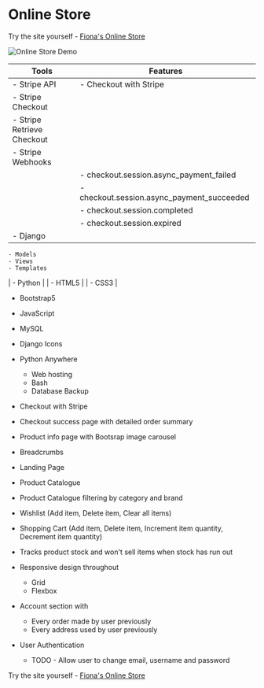 # Online Store

Try the site yourself - [Fiona's Online Store](https://quinnf.pythonanywhere.com/)

![Online Store Demo](online-store-demo.gif)

| Tools | Features |
 | --- | ---|
| - Stripe API | - Checkout with Stripe |
 | - Stripe Checkout |
  | - Stripe Retrieve Checkout |
   |- Stripe Webhooks |
    | - checkout.session.async_payment_failed |             
    | - checkout.session.async_payment_succeeded |
    | - checkout.session.completed |
    | - checkout.session.expired |
| - Django |
    - Models 
    - Views
    - Templates
| - Python |
| - HTML5 |
| - CSS3 |
- Bootstrap5
- JavaScript
- MySQL
- Django Icons
- Python Anywhere
  - Web hosting
  - Bash 
  - Database Backup


- Checkout with Stripe
- Checkout success page with detailed order summary
- Product info page with Bootsrap image carousel
- Breadcrumbs
- Landing Page
- Product Catalogue
- Product Catalogue filtering by category and brand
- Wishlist (Add item, Delete item, Clear all items)
- Shopping Cart (Add item, Delete item, Increment item quantity, Decrement item quantity)
- Tracks product stock and won't sell items when stock has run out
- Responsive design throughout
  - Grid
  - Flexbox
- Account section with 
  - Every order made by user previously
  - Every address used by user previously
- User Authentication
  - TODO - Allow user to change email, username and password 

Try the site yourself - [Fiona's Online Store](https://quinnf.pythonanywhere.com/)


